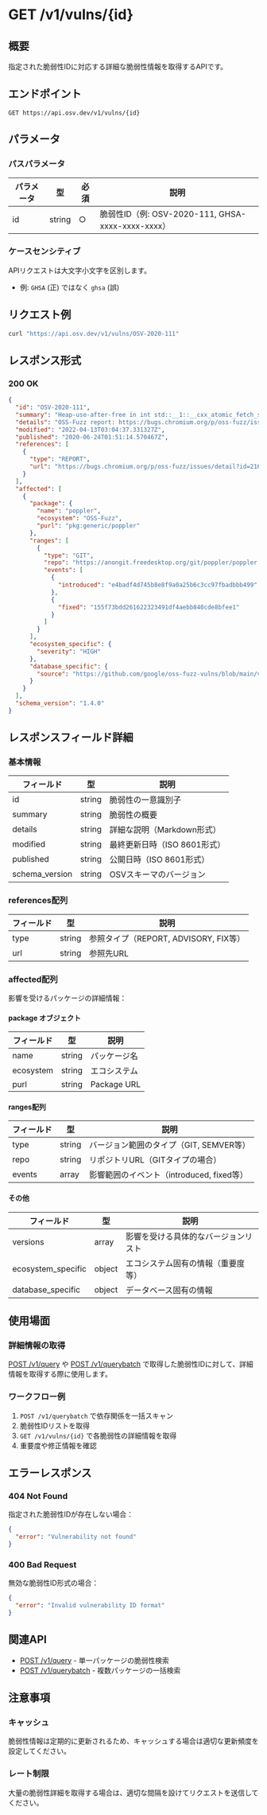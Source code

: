 # GET /v1/vulns/{id}

## 概要
指定された脆弱性IDに対応する詳細な脆弱性情報を取得するAPIです。

## エンドポイント
```
GET https://api.osv.dev/v1/vulns/{id}
```

## パラメータ

### パスパラメータ
| パラメータ | 型 | 必須 | 説明 |
|-----------|---|------|------|
| id | string | ○ | 脆弱性ID（例: OSV-2020-111, GHSA-xxxx-xxxx-xxxx） |

### ケースセンシティブ
APIリクエストは大文字小文字を区別します。
- 例: `GHSA` (正) ではなく `ghsa` (誤)

## リクエスト例

```bash
curl "https://api.osv.dev/v1/vulns/OSV-2020-111"
```

## レスポンス形式

### 200 OK
```json
{
  "id": "OSV-2020-111",
  "summary": "Heap-use-after-free in int std::__1::__cxx_atomic_fetch_sub<int>",
  "details": "OSS-Fuzz report: https://bugs.chromium.org/p/oss-fuzz/issues/detail?id=21604\n\n```\nCrash type: Heap-use-after-free WRITE 4\nCrash state:\nint std::__1::__cxx_atomic_fetch_sub<int>\nstd::__1::__atomic_base<int, true>::operator--\nObject::free\n```\n",
  "modified": "2022-04-13T03:04:37.331327Z",
  "published": "2020-06-24T01:51:14.570467Z",
  "references": [
    {
      "type": "REPORT",
      "url": "https://bugs.chromium.org/p/oss-fuzz/issues/detail?id=21604"
    }
  ],
  "affected": [
    {
      "package": {
        "name": "poppler",
        "ecosystem": "OSS-Fuzz",
        "purl": "pkg:generic/poppler"
      },
      "ranges": [
        {
          "type": "GIT",
          "repo": "https://anongit.freedesktop.org/git/poppler/poppler.git",
          "events": [
            {
              "introduced": "e4badf4d745b8e8f9a0a25b6c3cc97fbadbbb499"
            },
            {
              "fixed": "155f73bdd261622323491df4aebb840cde8bfee1"
            }
          ]
        }
      ],
      "ecosystem_specific": {
        "severity": "HIGH"
      },
      "database_specific": {
        "source": "https://github.com/google/oss-fuzz-vulns/blob/main/vulns/poppler/OSV-2020-111.yaml"
      }
    }
  ],
  "schema_version": "1.4.0"
}
```

## レスポンスフィールド詳細

### 基本情報
| フィールド | 型 | 説明 |
|-----------|---|------|
| id | string | 脆弱性の一意識別子 |
| summary | string | 脆弱性の概要 |
| details | string | 詳細な説明（Markdown形式） |
| modified | string | 最終更新日時（ISO 8601形式） |
| published | string | 公開日時（ISO 8601形式） |
| schema_version | string | OSVスキーマのバージョン |

### references配列
| フィールド | 型 | 説明 |
|-----------|---|------|
| type | string | 参照タイプ（REPORT, ADVISORY, FIX等） |
| url | string | 参照先URL |

### affected配列
影響を受けるパッケージの詳細情報：

#### package オブジェクト
| フィールド | 型 | 説明 |
|-----------|---|------|
| name | string | パッケージ名 |
| ecosystem | string | エコシステム |
| purl | string | Package URL |

#### ranges配列
| フィールド | 型 | 説明 |
|-----------|---|------|
| type | string | バージョン範囲のタイプ（GIT, SEMVER等） |
| repo | string | リポジトリURL（GITタイプの場合） |
| events | array | 影響範囲のイベント（introduced, fixed等） |

#### その他
| フィールド | 型 | 説明 |
|-----------|---|------|
| versions | array | 影響を受ける具体的なバージョンリスト |
| ecosystem_specific | object | エコシステム固有の情報（重要度等） |
| database_specific | object | データベース固有の情報 |

## 使用場面

### 詳細情報の取得
[POST /v1/query](./01_post-v1-query.md) や [POST /v1/querybatch](./02_post-v1-querybatch.md) で取得した脆弱性IDに対して、詳細情報を取得する際に使用します。

### ワークフロー例
1. `POST /v1/querybatch` で依存関係を一括スキャン
2. 脆弱性IDリストを取得
3. `GET /v1/vulns/{id}` で各脆弱性の詳細情報を取得
4. 重要度や修正情報を確認

## エラーレスポンス

### 404 Not Found
指定された脆弱性IDが存在しない場合：

```json
{
  "error": "Vulnerability not found"
}
```

### 400 Bad Request
無効な脆弱性ID形式の場合：

```json
{
  "error": "Invalid vulnerability ID format"
}
```

## 関連API

- [POST /v1/query](./01_post-v1-query.md) - 単一パッケージの脆弱性検索
- [POST /v1/querybatch](./02_post-v1-querybatch.md) - 複数パッケージの一括検索

## 注意事項

### キャッシュ
脆弱性情報は定期的に更新されるため、キャッシュする場合は適切な更新頻度を設定してください。

### レート制限
大量の脆弱性詳細を取得する場合は、適切な間隔を設けてリクエストを送信してください。